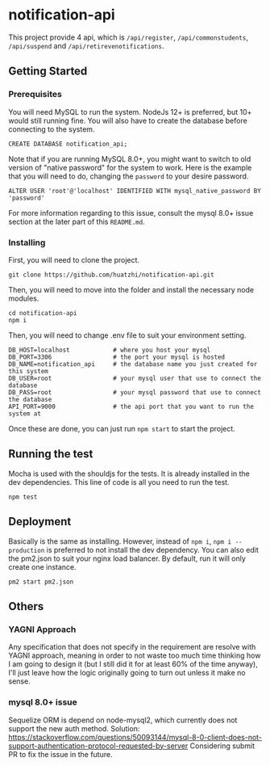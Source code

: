 # notification-api
This project provide 4 api, which is `/api/register`, `/api/commonstudents`, `/api/suspend` and `/api/retirevenotifications`.

## Getting Started

### Prerequisites
You will need MySQL to run the system. NodeJs 12+ is preferred, but 10+ would still running fine.
You will also have to create the database before connecting to the system.
```
CREATE DATABASE notification_api;
```
Note that if you are running MySQL 8.0+, you might want to switch to old version of "native password" for the system to work.
Here is the example that you will need to do, changing the `password` to your desire password.

```
ALTER USER 'root'@'localhost' IDENTIFIED WITH mysql_native_password BY 'password'
```
For more information regarding to this issue, consult the mysql 8.0+ issue section at the later part of this `README.md`.

### Installing
First, you will need to clone the project.
```
git clone https://github.com/huatzhi/notification-api.git
```
Then, you will need to move into the folder and install the necessary node modules.
```
cd notification-api
npm i
```
Then, you will need to change .env file to suit your environment setting.
```
DB_HOST=localhost            # where you host your mysql
DB_PORT=3306                 # the port your mysql is hosted
DB_NAME=notification_api     # the database name you just created for this system
DB_USER=root                 # your mysql user that use to connect the database
DB_PASS=root                 # your mysql password that use to connect the database
API_PORT=9000                # the api port that you want to run the system at
```
Once these are done, you can just run `npm start` to start the project.

## Running the test
Mocha is used with the shouldjs for the tests. It is already installed in the dev dependencies. This line of code is all you need to run the test.
```
npm test
```
## Deployment
Basically is the same as installing. However, instead of `npm i`, `npm i --production` is preferred to not install the dev dependency. You can also edit the pm2.json to suit your nginx load balancer. By default, run it will only create one instance.
```
pm2 start pm2.json
```

## Others

### YAGNI Approach
Any specification that does not specify in the requirement are resolve with YAGNI approach, meaning in order to not waste too much time thinking how I am going to design it (but I still did it for at least 60% of the time anyway), I'll just leave how the logic originally going to turn out unless it make no sense.

### mysql 8.0+ issue

Sequelize ORM is depend on node-mysql2, which currently does not support the new auth method.
Solution: <https://stackoverflow.com/questions/50093144/mysql-8-0-client-does-not-support-authentication-protocol-requested-by-server>
Considering submit PR to fix the issue in the future.
